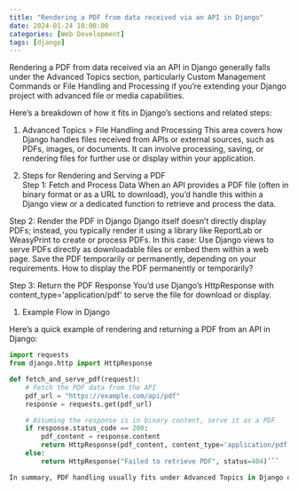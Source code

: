 ```yaml
---
title: "Rendering a PDF from data received via an API in Django"
date: 2024-01-24 10:00:00
categories: [Web Development]
tags: [django]
---
```


Rendering a PDF from data received via an API in Django generally falls under the Advanced Topics section, particularly Custom Management Commands or File Handling and Processing if you’re extending your Django project with advanced file or media capabilities.

Here’s a breakdown of how it fits in Django’s sections and related steps:

1. Advanced Topics > File Handling and Processing
This area covers how Django handles files received from APIs or external sources, such as PDFs, images, or documents.
It can involve processing, saving, or rendering files for further use or display within your application.

1. Steps for Rendering and Serving a PDF  
Step 1: Fetch and Process Data
When an API provides a PDF file (often in binary format or as a URL to download), you’d handle this within a Django view or a dedicated function to retrieve and process the data.

Step 2: Render the PDF in Django
Django itself doesn’t directly display PDFs; instead, you typically render it using a library like ReportLab or WeasyPrint to create or process PDFs. In this case:
Use Django views to serve PDFs directly as downloadable files or embed them within a web page.
Save the PDF temporarily or permanently, depending on your requirements. How to display the PDF permanently or temporarily?

Step 3: Return the PDF Response
You’d use Django’s HttpResponse with content_type='application/pdf' to serve the file for download or display.

1. Example Flow in Django

Here’s a quick example of rendering and returning a PDF from an API in Django:

```python
import requests
from django.http import HttpResponse

def fetch_and_serve_pdf(request):
    # Fetch the PDF data from the API
    pdf_url = "https://example.com/api/pdf"
    response = requests.get(pdf_url)

    # Assuming the response is in binary content, serve it as a PDF
    if response.status_code == 200:
        pdf_content = response.content
        return HttpResponse(pdf_content, content_type='application/pdf')
    else:
        return HttpResponse("Failed to retrieve PDF", status=404)```

In summary, PDF handling usually fits under Advanced Topics in Django due to the need for additional libraries and specific content handling within Django views or background tasks.